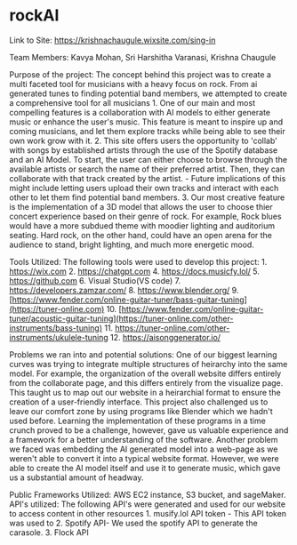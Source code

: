 # rockAI

Link to Site: https://krishnachaugule.wixsite.com/sing-in 

Team Members: Kavya Mohan, Sri Harshitha Varanasi, Krishna Chaugule

Purpose of the project:
	The concept behind this project was to create a multi faceted tool for musicians with a heavy focus on rock. From ai generated tunes to finding potential band members, we attempted to create a comprehensive tool for all musicians
	1. One of our main and most compelling features is a collaboration with AI models to either generate music or enhance the user's music. This feature is meant to inspire up and coming musicians, and let them explore tracks while being able to see their own work grow with it. 
 	2. This site offers users the opportunity to 'collab' with songs by established artists through the use of the Spotify database and an AI Model. To start, the user can either choose to browse through the available artists or search the name of their preferred artist. Then, they can collaborate with that track created by the artist. 
  		- Future implications of this might include letting users upload their own tracks and interact with each other to let them find potential band members. 
	3. Our most creative feature is the implementation of a 3D model that allows the user to choose thier concert experience based on their genre of rock. For example, Rock blues would have a more subdued theme with moodier lighting and auditorium seating. Hard rock, on the other hand, could have an open arena for the audience to stand, bright lighting, and much more energetic mood. 


 Tools Utilized:
 	The following tools were used to develop this project:
  		1. https://wix.com
    		2. https://chatgpt.com
                4. https://docs.musicfy.lol/
		5. https://github.com
                6. Visual Studio(VS code)
		7. https://developers.zamzar.com/
                8. https://www.blender.org/
  		9. [https://www.fender.com/online-guitar-tuner/bass-guitar-tuning](https://tuner-online.com)
    		10. [https://www.fender.com/online-guitar-tuner/acoustic-guitar-tuning](https://tuner-online.com/other-instruments/bass-tuning)
      		11. https://tuner-online.com/other-instruments/ukulele-tuning
		12. https://aisonggenerator.io/







Problems we ran into and potential solutions:
	One of our biggest learning curves was trying to integrate multiple structures of heirarchy into the same model. For example, the organization of the overall website differs entirely from the collaborate page, and this differs entirely from the visualize page. This taught us to map out our website in a heirarchial format to ensure the creation of a user-friendly interface. 
 	This project also challenged us to leave our comfort zone by using programs like Blender which we hadn't used before. Learning the implementation of these programs in a time crunch proved to be a challenge, however, gave us valuable experience and a framework for a better understanding of the software. 
  	Another problem we faced was embedding the AI generated model into a web-page as we weren't able to convert it into a typical website format. However, we were able to create the AI model itself and use it to generate music, which gave us a substantial amount of headway. 


Public Frameworks Utilized: AWS EC2 instance, S3 bucket, and sageMaker.
API's utilized: 
       The following API's were generated and used for our website to access content in other resources
               1. musify.lol API token - This API token was used to 
	       2. Spotify API- We used the spotify API to generate the carasole. 
	       3. Flock API
